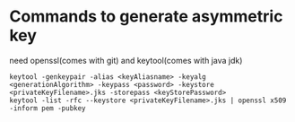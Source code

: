 # Commands to generate asymmetric key
need openssl(comes with git) and keytool(comes with java jdk)
```shell
keytool -genkeypair -alias <keyAliasname> -keyalg <generationAlgorithm> -keypass <password> -keystore <privateKeyFilename>.jks -storepass <keyStorePassword>
keytool -list -rfc --keystore <privateKeyFilename>.jks | openssl x509 -inform pem -pubkey
```